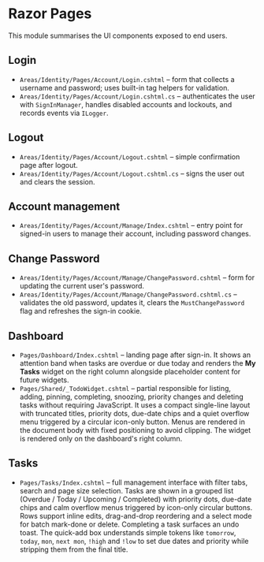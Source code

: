 # Razor Pages

This module summarises the UI components exposed to end users.

## Login
* `Areas/Identity/Pages/Account/Login.cshtml` – form that collects a username and password; uses built-in tag helpers for validation.
* `Areas/Identity/Pages/Account/Login.cshtml.cs` – authenticates the user with `SignInManager`, handles disabled accounts and lockouts, and records events via `ILogger`.

## Logout
* `Areas/Identity/Pages/Account/Logout.cshtml` – simple confirmation page after logout.
* `Areas/Identity/Pages/Account/Logout.cshtml.cs` – signs the user out and clears the session.

## Account management
* `Areas/Identity/Pages/Account/Manage/Index.cshtml` – entry point for signed-in users to manage their account, including password changes.

## Change Password
* `Areas/Identity/Pages/Account/Manage/ChangePassword.cshtml` – form for updating the current user's password.
* `Areas/Identity/Pages/Account/Manage/ChangePassword.cshtml.cs` – validates the old password, updates it, clears the `MustChangePassword` flag and refreshes the sign-in cookie.

## Dashboard
* `Pages/Dashboard/Index.cshtml` – landing page after sign-in. It shows an attention band when tasks are overdue or due today and renders the **My Tasks** widget on the right column alongside placeholder content for future widgets.
* `Pages/Shared/_TodoWidget.cshtml` – partial responsible for listing, adding, pinning, completing, snoozing, priority changes and deleting tasks without requiring JavaScript. It uses a compact single-line layout with truncated titles, priority dots, due-date chips and a quiet overflow menu triggered by a circular icon-only button. Menus are rendered in the document body with fixed positioning to avoid clipping. The widget is rendered only on the dashboard's right column.

## Tasks
* `Pages/Tasks/Index.cshtml` – full management interface with filter tabs, search and page size selection. Tasks are shown in a grouped list (Overdue / Today / Upcoming / Completed) with priority dots, due-date chips and calm overflow menus triggered by icon-only circular buttons. Rows support inline edits, drag-and-drop reordering and a select mode for batch mark-done or delete. Completing a task surfaces an undo toast.
  The quick-add box understands simple tokens like `tomorrow`, `today`, `mon`, `next mon`, `!high` and `!low` to set due dates and priority while stripping them from the final title.
